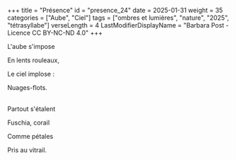 +++
title = "Présence"
id = "presence_24"
date = 2025-01-31
weight = 35
categories = ["Aube", "Ciel"]
tags = ["ombres et lumières", "nature", "2025", "tétrasyllabe"]
verseLength = 4
LastModifierDisplayName = "Barbara Post - Licence CC BY-NC-ND 4.0"
+++

L'aube s'impose

En lents rouleaux,

Le ciel implose :

Nuages-flots.

 \
Partout s'étalent

Fuschia, corail

Comme pétales

Pris au vitrail.
